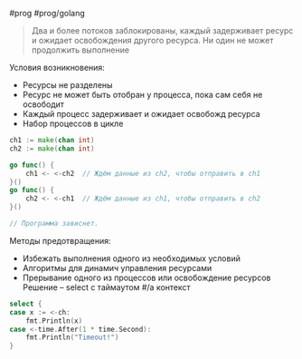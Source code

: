 #prog #prog/golang  

> Два и более потоков заблокированы, каждый задерживает ресурс и ожидает освобождения другого ресурса. Ни один не может продолжить выполнение

Условия возникновения:
- Ресурсы не разделены
- Ресурс не может быть отобран у процесса, пока сам себя не освободит
- Каждый процесс задерживает и ожидает освобожд ресурса
- Набор процессов в цикле
```go
ch1 := make(chan int)
ch2 := make(chan int)

go func() {
    ch1 <- <-ch2  // Ждём данные из ch2, чтобы отправить в ch1
}()
go func() {
    ch2 <- <-ch1  // Ждём данные из ch1, чтобы отправить в ch2
}()

// Программа зависнет.
```

Методы предотвращения:
- Избежать выполнения одного из необходимых условий
- Алгоритмы для динамич управления ресурсами
- Прерывание одного из процессов или освобождение ресурсов
Решение – select с таймаутом #/a контекст
```go
select {
case x := <-ch:
    fmt.Println(x)
case <-time.After(1 * time.Second):
    fmt.Println("Timeout!")
}
```